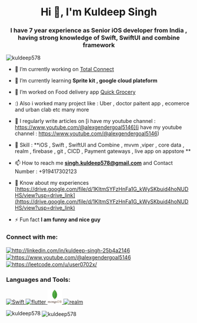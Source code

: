 <h1 align="center">Hi 👋, I'm Kuldeep Singh</h1>
<h3 align="center">I have 7 year experience as Senior iOS developer from India , 
  having strong knowledge of Swift,
  SwiftUI and combine framework</h3>

<p align="left"> <img src="https://komarev.com/ghpvc/?username=kuldeep578&label=Profile%20views&color=0e75b6&style=flat" alt="kuldeep578" /> </p>

- 🔭 I’m currently working on [Total Connect](https://apps.apple.com/in/app/total-connect-comfort-intl/id783653368)

- 🌱 I’m currently learning **Sprite kit , google cloud plateform**

- 👯 I’m worked on Food delivery app [Quick Grocery](https://apps.apple.com/in/app/quick-grocery/id1254438895)

- :) Also i worked many project like : Uber , doctor paitent app , ecomerce and urban clab etc many more 

- 📝 I regularly write articles on [i have my youtube channel : https://www.youtube.com/@alexgendergoal5146](i have my youtube channel : https://www.youtube.com/@alexgendergoal5146)

- 💬 Skill : **iOS , Swift , SwiftUI and Combine , mvvm ,viper , core data , realm , firebase , git , CICD , Payment gateways , live app on appstore **

- 📫 How to reach me **singh.kuldeep578@gmail.com** and Contact Number : +919417302123

- 📄 Know about my experiences [https://drive.google.com/file/d/1KItmSYFzHnFa1G_kWySKbuid4hoNUDHS/view?usp=drive_link](https://drive.google.com/file/d/1KItmSYFzHnFa1G_kWySKbuid4hoNUDHS/view?usp=drive_link)

- ⚡ Fun fact **I am funny and nice guy**

<h3 align="left">Connect with me:</h3>
<p align="left">
<a href="https://linkedin.com/in/kuldeep-singh-25b4a2146" target="blank"><img align="center" src="https://raw.githubusercontent.com/rahuldkjain/github-profile-readme-generator/master/src/images/icons/Social/linked-in-alt.svg" alt="http://linkedin.com/in/kuldeep-singh-25b4a2146" height="30" width="40" /></a>
<a href="https://youtube.com/@alexgendergoal5146" target="blank"><img align="center" src="https://raw.githubusercontent.com/rahuldkjain/github-profile-readme-generator/master/src/images/icons/Social/youtube.svg" alt="https://www.youtube.com/@alexgendergoal5146" height="30" width="40" /></a>
<a href="https://leetcode.com/u/user0702x/" target="blank"><img align="center" src="https://raw.githubusercontent.com/rahuldkjain/github-profile-readme-generator/master/src/images/icons/Social/leet-code.svg" alt="https://leetcode.com/u/user0702x/" height="30" width="40" /></a>
</p>

<h3 align="left">Languages and Tools:</h3>
<p align="left"> <a href="https://swift.org" target="_blank" rel="noreferrer"> <img src="https://developer.apple.com/swift/images/swift-og.png" alt="Swift" width="40" height="40"/> </a> <a href="https://flutter.dev" target="_blank" rel="noreferrer"> <img src="https://www.vectorlogo.zone/logos/flutterio/flutterio-icon.svg" alt="flutter" width="40" height="40"/> </a> <a href="https://www.mongodb.com/" target="_blank" rel="noreferrer"> <img src="https://raw.githubusercontent.com/devicons/devicon/master/icons/mongodb/mongodb-original-wordmark.svg" alt="mongodb" width="40" height="40"/> </a> <a href="https://realm.io/" target="_blank" rel="noreferrer"> <img src="https://raw.githubusercontent.com/bestofjs/bestofjs-webui/8665e8c267a0215f3159df28b33c365198101df5/public/logos/realm.svg" alt="realm" width="40" height="40"/> </a> </p>

<p><img align="left" src="https://github-readme-stats.vercel.app/api/top-langs?username=kuldeep578&show_icons=true&locale=en&layout=compact" alt="kuldeep578" /></p>

<p>&nbsp;<img align="center" src="https://github-readme-stats.vercel.app/api?username=kuldeep578&show_icons=true&locale=en" alt="kuldeep578" /></p>
